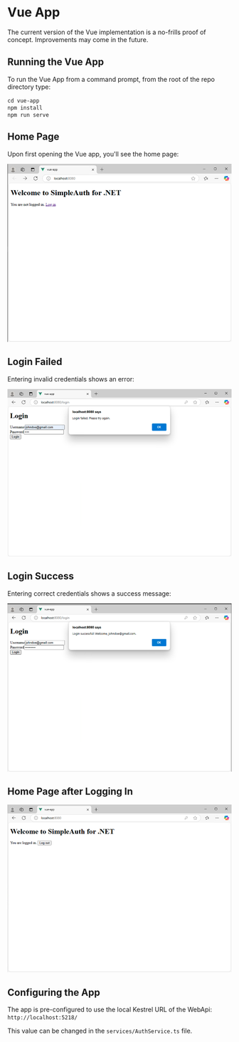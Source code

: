 # Vue App

The current version of the Vue implementation is a no-frills proof of concept. Improvements may come in the future.

## Running the Vue App

To run the Vue App from a command prompt, from the root of the repo directory type:

``` command
cd vue-app
npm install
npm run serve
```

## Home Page

Upon first opening the Vue app, you'll see the home page:

![Home Page Screenshot](./images/vue-home-page.png)

## Login Failed

Entering invalid credentials shows an error:

![Login Failed Screenshot](./images/vue-login-failed.png)

## Login Success

Entering correct credentials shows a success message:

![Login Success Screenshot](./images/vue-login-success.png)

## Home Page after Logging In

![Home Page Screenshot after Log In](./images/vue-home-logged-in.png)

## Configuring the App

The app is pre-configured to use the local Kestrel URL of the WebApi:
`http://localhost:5218/`

This value can be changed in the `services/AuthService.ts` file.